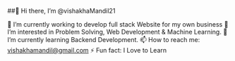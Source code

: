 

##👋 Hi there, I’m @vishakhaMandil21

🔭 I’m currently working to develop full stack Website for my own business
👀 I’m interested in Problem Solving, Web Development & Machine Learning.
🌱 I’m currently learning Backend Development.
📫 How to reach me: vishakhamandil@gmail.com
⚡ Fun fact: I Love to Learn

